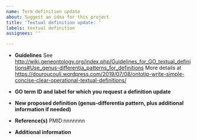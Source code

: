 ```yaml
---
name: Term definition update
about: Suggest an idea for this project
title: 'Textual definition update: '
labels: textual definition
assignees: ''

---
```

* **Guidelines**
See http://wiki.geneontology.org/index.php/Guidelines_for_GO_textual_definitions#Use_genus-differentia_patterns_for_definitions
More details at https://douroucouli.wordpress.com/2019/07/08/ontotip-write-simple-concise-clear-operational-textual-definitions/


* **GO term ID and label for which you request a definition update**

* **New proposed definition (genus-differentia pattern, plus additional information if needed)**


* **Reference(s)**
PMID:nnnnnnn

* **Additional information**

